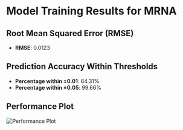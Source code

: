 # Model Training Results for MRNA

## Root Mean Squared Error (RMSE)
- **RMSE**: 0.0123

## Prediction Accuracy Within Thresholds
- **Percentage within ±0.01**: 64.31%
- **Percentage within ±0.05**: 99.66%

## Performance Plot
![Performance Plot](../imgs/MRNA.png)
